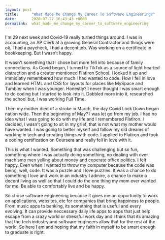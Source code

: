 ```yaml
---
layout: post
title:      "What Made Me Change My Career To Software Engineering?"
date:       2020-07-27 16:43:43 +0000
permalink:  what_made_me_change_my_career_to_software_engineering
---
```



I'm 29 next week and Covid-19 really turned things around. I was in accounting, an AP Clerk at a growing General Contractor and things were ok. I had a paycheck, I had a decent job. Was working on a certificate in bookkeeping. But I wasn't happy. 

It wasn't something that I chose but more fell into because of family connections. As Covid began, I turned to TikTok as a source of light hearted distraction and a creator mentioned FlatIron School. I looked it up and immidiatly remembered how much I had wanted to code. How I fell in love and learned HTML and CSS for layouts for places like MySpace and Tumbler when I was younger. Honestly? I never thought I was smart enough to do coding but I started to look into it. Dabbled more into it, researched the school but, I was working Full Time. 

Then my mother died of a stroke in March, the day Covid Lock Down began nation wide. Then the beginning of May? I was let go from my job. I had no idea what I was going to do with my life and I remembered FlatIron. I decided, I wasn't going to sit in my grief, that is not what my mother would have wanted. I was going to better myself and follow my old dreams of working in tech and creating things with code. I applied to Flatiron and took a coding certification on Coursera and really fell in love with it. 

This is what I wanted. Something that was challenging but so fun, something where I was actually doing something, no dealing with over machismo men yelling about money and coperate office politics. I felt happy. Even when I wanted to throw my computer because the code was being, well, code. It was a puzzle and I love puzzles. It was a chance to do something I love and work in an industry I admire, a chance to make a decent living as well so that I could do the one thing my mom ever wanted for me. Be able to comfortably live and be happy.

So chose software engineering because it gives me an opportunity to work on applications, websites, etc for companies that bring happiness to people. From music apps to banking, its something that is useful and every evolving. It can provide neccessary daily life apps to apps that just help escape from a crazy world or stressful work day and I think that its amazing that the tech industry and software engineers allow that for the rest of the world. So here I am and hoping that my faith in myself to be smart enough to graduate is right. 

